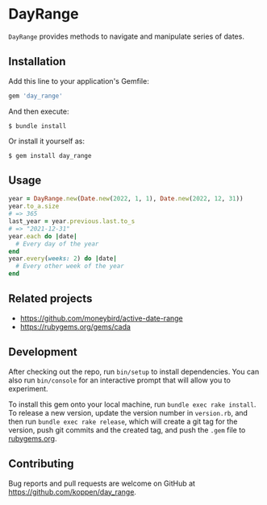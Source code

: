 # DayRange

`DayRange` provides methods to navigate and manipulate series of dates.

## Installation

Add this line to your application's Gemfile:

```ruby
gem 'day_range'
```

And then execute:

    $ bundle install

Or install it yourself as:

    $ gem install day_range

## Usage

```ruby
year = DayRange.new(Date.new(2022, 1, 1), Date.new(2022, 12, 31))
year.to_a.size
# => 365
last_year = year.previous.last.to_s
# => "2021-12-31"
year.each do |date|
  # Every day of the year
end
year.every(weeks: 2) do |date|
  # Every other week of the year
end
```

## Related projects

* https://github.com/moneybird/active-date-range
* https://rubygems.org/gems/cada

## Development

After checking out the repo, run `bin/setup` to install dependencies. You can also run `bin/console` for an interactive prompt that will allow you to experiment.

To install this gem onto your local machine, run `bundle exec rake install`. To release a new version, update the version number in `version.rb`, and then run `bundle exec rake release`, which will create a git tag for the version, push git commits and the created tag, and push the `.gem` file to [rubygems.org](https://rubygems.org).

## Contributing

Bug reports and pull requests are welcome on GitHub at https://github.com/koppen/day_range.
